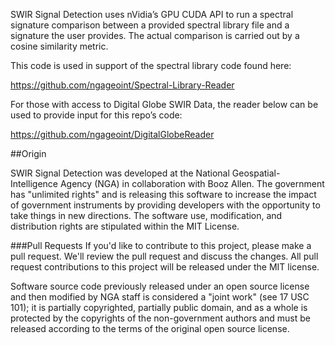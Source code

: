 SWIR Signal Detection uses nVidia’s GPU CUDA API to run a spectral signature comparison between a provided spectral library file and a signature the user provides.  The actual comparison is carried out by a cosine similarity metric. 

This code is used in support of the spectral library code found here:

https://github.com/ngageoint/Spectral-Library-Reader

For those with access to Digital Globe SWIR Data, the reader below can be used to provide input for this repo’s code:

https://github.com/ngageoint/DigitalGlobeReader

##Origin

SWIR Signal Detection was developed at the National Geospatial-Intelligence Agency (NGA) in collaboration with Booz Allen. The government has "unlimited rights" and is releasing this software to increase the impact of government instruments by providing developers with the opportunity to take things in new directions. The software use, modification, and distribution rights are stipulated within the MIT License. 

###Pull Requests
If you'd like to contribute to this project, please make a pull request. We'll review the pull request and discuss the changes. All pull request contributions to this project will be released under the MIT license.  

Software source code previously released under an open source license and then modified by NGA staff is considered a "joint work" (see 17 USC 101); it is partially copyrighted, partially public domain, and as a whole is protected by the copyrights of the non-government authors and must be released according to the terms of the original open source license.
